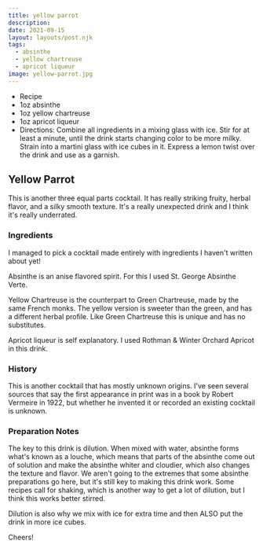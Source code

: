 ```yaml
---
title: yellow parrot
description:
date: 2021-09-15
layout: layouts/post.njk
tags:
  - absinthe
  - yellow chartreuse
  - apricot liqueur
image: yellow-parrot.jpg
---
```

 - Recipe
 - 1oz absinthe
 - 1oz yellow chartreuse
 - 1oz apricot liqueur
 - Directions: Combine all ingredients in a mixing glass with ice. Stir for at least a minute, until the drink starts changing color to be more milky. Strain into a martini glass with ice cubes in it. Express a lemon twist over the drink and use as a garnish.

## Yellow Parrot

This is another three equal parts cocktail. It has really striking fruity, herbal flavor, and a silky smooth texture. It's a really unexpected drink and I think it's really underrated.

### Ingredients

I managed to pick a cocktail made entirely with ingredients I haven't written about yet!

Absinthe is an anise flavored spirit. For this I used St. George Absinthe Verte.

Yellow Chartreuse is the counterpart to Green Chartreuse, made by the same French monks. The yellow version is sweeter than the green, and has a different herbal profile. Like Green Chartreuse this is unique and has no substitutes.

Apricot liqueur is self explanatory. I used Rothman & Winter Orchard Apricot in this drink.

### History

This is another cocktail that has mostly unknown origins. I've seen several sources that say the first appearance in print was in a book by Robert Vermeire in 1922, but whether he invented it or recorded an existing cocktail is unknown.

### Preparation Notes

The key to this drink is dilution. When mixed with water, absinthe forms what's known as a louche, which means that parts of the absinthe come out of solution and make the absinthe whiter and cloudier, which also changes the texture and flavor. We aren't going to the extremes that some absinthe preparations go here, but it's still key to making this drink work. Some recipes call for shaking, which is another way to get a lot of dilution, but I think this works better stirred.

Dilution is also why we mix with ice for extra time and then ALSO put the drink in more ice cubes.

Cheers!
